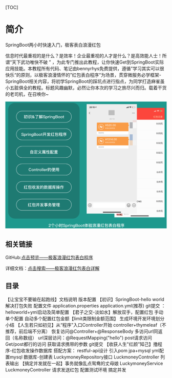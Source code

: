 [TOC]

# 简介

SpringBoot两小时快速入门，极客表白浪漫红包

信息时代最重视的是什么？是效率！企业最重视的人才是什么？是高效能人士！所谓“天下武功唯快不破 ” ，为此专门推出此教程，让你快速Get到SpringBoot实际应用技能。本教程所有代码、笔记由bennyrhys免费提供，遵循”学习其实可以很快乐“的原则，以极客浪漫情怀的”红包表白程序“为场景，贯穿微服务必学框架-SpringBoot相关内容，将初学SpringBoot的踩坑点进行指点，为同学打造麻雀虽小五脏俱全的教程。标题风趣幽默，必然让你本次的学习之旅尽兴而归。载着干货的老司机，在召唤你~

<img src="README.assets/image-20191229211932494.png" alt="image-20191229211932494" style="zoom:50%;" />

## 相关链接

GitHub:[点击预览——极客浪漫红包表白程序](https://github.com/bennyrhys/LuckyMoney-SpringBootProject)

详细文档：[点击搜索——极客浪漫红包表白详解](https://bennyrhys.github.io/about/)

## 目录

【让宝宝不要输在起跑线】文档说明
	版本配置
【初识】SpringBoot-hello world
	解决打包失败
	配置文件
		application.properties
		application.yml(推荐)
	git提交 ：helloworld+yml启动及简单配置
【君子之交-淡如水】解放双手，配置红包
	手动单个配置
	自动多个配置红包金额【limit类限制金额范围】
	生成环境开发环境划分
	小结
【人生若只如初见】从“程序”入口Controller开始
	controller+thymeleaf（不推荐，前后端不分离）
	恢复访问@Controller+@ResponseBody
	多访问url同返回（名称数组）
	url深层访问：@RequestMapping("hello")
	post请求访问
	Get/post都行的访问
	获取请求携带的参数
	git提交
【收获人生"红颜”知己】撸程序-红包收发操作数据库
	搭配方案：
	restful-api设计
	引入pom jpa+mysql
	yml配置mysql
	数据库-创建表
	LuckymoneyRepository接口
	LuckmoneyController
	列表输出
【搞定并发就在一起】事务就像乱点鸳鸯的丈母娘
	LuckymoneyService
	LuckmoneyController
	请求发送红包
	配置测试环境
	搞定并发